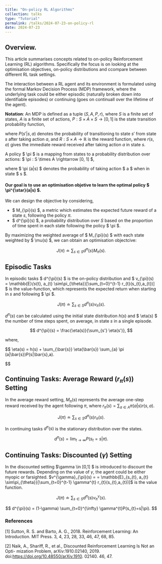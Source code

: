 ```yaml
---
title: "On-policy RL Algorithms"
collection: talks
type: "Tutorial"
permalink: /talks/2024-07-23-on-policy-rl
date: 2024-07-23
---
```


## Overview.
This article summarises concepts related to on-policy Reinforcement Learning (RL) algorithms. Specifically the focus is on looking at the optimisation objectives, on-policy distributions and ccompare between different RL task settings. 

The interaction between a RL agent and its environment is formulated using the formal Markov Decision Process (MDP) framework, where the underlying task could be either episodic (naturally broken down into identifiable episodes) or continuing (goes on continuall over the lifetime of the agent). 

**Notation**: An MDP is defined as a tuple $(S, A, P, r)$, where $S$ is a finite set of states, $A$ is a finite set of actions, $P: S \times A \times S \rightarrow [0, 1]$ is the state transition probability function, 

where $P(s' | s, a)$ denotes the probability of transitioning to state $s'$ from state $s$ after taking action $a$, and $R: S \times A \rightarrow \mathbb{R}$ is the reward function, where $r(s, a)$ gives the immediate reward received after taking action $a$ in state $s$.

A policy $ \pi $ is a mapping from states to a probability distribution over actions: $ \pi : S \times A \rightarrow [0, 1] $, 

where $ \pi (a|s) $ denotes the probability of taking action $ a $ when in state $ s $.

#### Our goal is to use an optimisation objetive to learn the optimal policy $ \pi^{\star}(a|s) $.

We can design the objective by considering,
- $ M_{\pi}(s) $, a metric which estimates the expected future reward of a state $s$, following the policy $\pi$.
- $ d^{\pi}(s) $, a probability distribution over $S$ based on the proportion of time spent in each state following the policy $ \pi $. 

By maximizing the weighted average of $ M_{\pi}(s) $ with each state weighted by $ \mu(s) $, we can obtain an optimisation objectcive:

$$ 
J(\pi) \doteq \sum_{s \in S} d^{\pi}(s) M_{\pi}(s) .
$$

## Episodic Tasks

In episodic tasks $ d^{\pi}(s) $ is the on-policy distribution and $ v_{\pi}(s) =  \mathbb{E}_{s_{t}, a_{t} \sim\pi_{\theta}}[\sum_{t=0}^{t-1} r_{t}(s_{t},a_{t})] $ is the value-function, which represents the expected return when starting in $s$ and following $ \pi $.

$$ 
J(\pi) \doteq \sum_{s \in S} d^{\pi}(s) v_{\pi}(s). 
$$

$d^{\pi}(s)$ can be calculated using the initial state distribution $h(s)$ and $ \eta(s) $ the number of time steps spent, on average, in state $s$ in a single episode.

$$ 
d^{\pi}(s) = \frac{\eta(s)}{\sum_{s'} \eta(s')},
$$

where, 

$$ 
 \eta(s) = h(s) + \sum_{\bar{s}} \eta(\bar{s}) \sum_{a} \pi (a|\bar{s})P(s|\bar{s},a).

$$

## Continuing Tasks: Average Reward $(r_{\pi}(s))$ Setting 

In the average reward setting, $M_{\pi}(s)$ represents the average one-step reward received by the agent following $\pi$, where $r_{\pi}(s) = \sum_{a \in A} \pi(a|s)r(s, a)$. 

$$ 
J(\pi) \doteq \sum_{s \in S} d^{\pi}(s) r_{\pi}(s). 
$$

In continuing tasks $d^{\pi}(s)$ is the stationary distribution over the states.

$$ 
d^{\pi}(s) = \lim_{t\to\infty} P(s_{t}=s|\pi).
$$


## Continuing Tasks: Discounted $(\gamma)$ Setting 

In the discounted setting $\gamma \in [0,1] $ is introduced to discount the future rewards. Depending on the value of $\gamma$, the agent could be either myopic or farsighted. $v^{\gamma}_{\pi}(s) =  =  \mathbb{E}_{s_{t}, a_{t} \sim\pi_{\theta}}[\sum_{t=0}^{t-1} \gamma^{t} r_{t}(s_{t},a_{t})]$ is the value function. 

$$ 
J(\pi) \doteq \sum_{s \in S} d^{\pi}(s) v^{\gamma}_{\pi}(s). 
$$

$$ 
d^{\pi}(s) = (1-\gamma) \sum_{t=0}^{\infty} \gamma^{t}P(s_{t}=s|\pi).
$$

### References

[1] Sutton, R. S. and Barto, A. G., 2018. Reinforcement Learning: An Introduction. MIT Press. 3, 4, 23, 28, 33, 46, 47, 68, 85.

[2] Naik, A., Shariff, R., et al., Discounted Reinforcement Learning Is Not an Opti- mization Problem, arXiv:1910.02140, 2019. doi:https://doi.org/10.48550/arXiv.1910. 02140. 46, 47.
